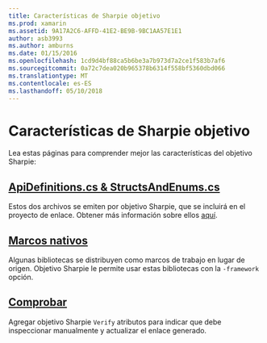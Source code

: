 ```yaml
---
title: Características de Sharpie objetivo
ms.prod: xamarin
ms.assetid: 9A17A2C6-AFFD-41E2-BE9B-9BC1AA57E1E1
author: asb3993
ms.author: amburns
ms.date: 01/15/2016
ms.openlocfilehash: 1cd9d4bf88ca5b6be3a7b973d7a2ce1f583b7af6
ms.sourcegitcommit: 0a72c7dea020b965378b6314f558bf5360dbd066
ms.translationtype: MT
ms.contentlocale: es-ES
ms.lasthandoff: 05/10/2018
---
```

# <a name="objective-sharpie-features"></a>Características de Sharpie objetivo

Lea estas páginas para comprender mejor las características del objetivo Sharpie:

## <a name="apidefinitionscs--structsandenumscsapidefinitions-structsandenumsmd"></a>[**ApiDefinitions.cs & StructsAndEnums.cs**](apidefinitions-structsandenums.md)

Estos dos archivos se emiten por objetivo Sharpie, que se incluirá en el proyecto de enlace. Obtener más información sobre ellos [aquí](apidefinitions-structsandenums.md).

## <a name="native-frameworksnative-frameworksmd"></a>[**Marcos nativos**](native-frameworks.md)

Algunas bibliotecas se distribuyen como marcos de trabajo en lugar de origen.
Objetivo Sharpie le permite usar estas bibliotecas con la `-framework` opción.

## <a name="verifyverifymd"></a>[**Comprobar**](verify.md)

Agregar objetivo Sharpie `Verify` atributos para indicar que debe inspeccionar manualmente y actualizar el enlace generado. 

